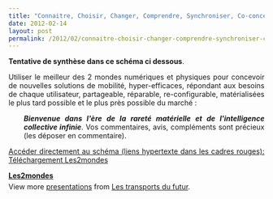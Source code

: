 ```yaml
---
title: "Connaitre, Choisir, Changer, Comprendre, Synchroniser, Co-concevoir, Fabriquer les Transports du Futur - Tout en 1"
date: 2012-02-14
layout: post
permalink: /2012/02/connaitre-choisir-changer-comprendre-synchroniser-co-concevoir-fabriquer-les-transports-du-futur-tou.html
---
```


<p style="text-align: justify"><strong>Tentative de synthèse dans ce schéma ci dessous</strong>.</p> <p style="text-align: justify">Utiliser le meilleur des 2 mondes numériques et physiques pour concevoir de nouvelles solutions de mobilité, hyper-efficaces, répondant aux besoins de chaque utilisateur, partageable, réparable, re-configurable, matérialisées le plus tard possible et le plus près possible du marché : <em><strong></strong></em></p> <p style="text-align: justify;padding-left: 30px"><em><strong>Bienvenue dans l'ère de la rareté matérielle et de l'intelligence collective infinie</strong></em>. Vos commentaires, avis, compléments sont précieux (les déposer en commentaire).</p> <p style="text-align: justify"><a href="/wp-content/uploads/sites/6/files/les2mondes.pdf" target="_blank">Accéder directement au schéma (liens hypertexte dans les cadres rouges): Téléchargement Les2mondes</a></p> <div id="__ss_11566975" style="width: 425px"><strong style="margin: 12px 0 4px"><a href="http://www.slideshare.net/transportsdufutur/les2mondes" title="Les2mondes">Les2mondes</a></strong>          <div style="padding: 5px 0 12px">View more <a href="http://www.slideshare.net/">presentations</a> from <a href="http://www.slideshare.net/transportsdufutur">Les transports du futur</a>.</div> </div>